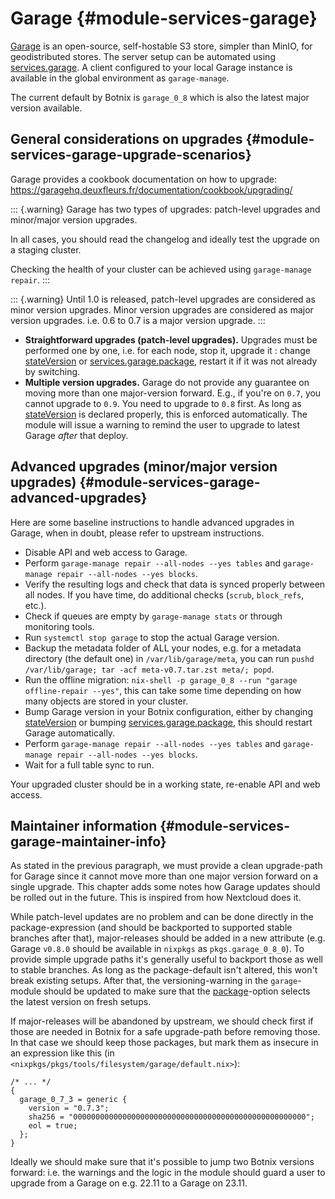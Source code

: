 # Garage {#module-services-garage}

[Garage](https://garagehq.deuxfleurs.fr/)
is an open-source, self-hostable S3 store, simpler than MinIO, for geodistributed stores.
The server setup can be automated using
[services.garage](#opt-services.garage.enable). A
 client configured to your local Garage instance is available in
 the global environment as `garage-manage`.

The current default by Botnix is `garage_0_8` which is also the latest
major version available.

## General considerations on upgrades {#module-services-garage-upgrade-scenarios}

Garage provides a cookbook documentation on how to upgrade:
<https://garagehq.deuxfleurs.fr/documentation/cookbook/upgrading/>

::: {.warning}
Garage has two types of upgrades: patch-level upgrades and minor/major version upgrades.

In all cases, you should read the changelog and ideally test the upgrade on a staging cluster.

Checking the health of your cluster can be achieved using `garage-manage repair`.
:::

::: {.warning}
Until 1.0 is released, patch-level upgrades are considered as minor version upgrades.
Minor version upgrades are considered as major version upgrades.
i.e. 0.6 to 0.7 is a major version upgrade.
:::

  - **Straightforward upgrades (patch-level upgrades).**
    Upgrades must be performed one by one, i.e. for each node, stop it, upgrade it : change [stateVersion](#opt-system.stateVersion) or [services.garage.package](#opt-services.garage.package), restart it if it was not already by switching.
  - **Multiple version upgrades.**
    Garage do not provide any guarantee on moving more than one major-version forward.
    E.g., if you're on `0.7`, you cannot upgrade to `0.9`.
    You need to upgrade to `0.8` first.
    As long as [stateVersion](#opt-system.stateVersion) is declared properly,
    this is enforced automatically. The module will issue a warning to remind the user to upgrade to latest
    Garage *after* that deploy.

## Advanced upgrades (minor/major version upgrades) {#module-services-garage-advanced-upgrades}

Here are some baseline instructions to handle advanced upgrades in Garage, when in doubt, please refer to upstream instructions.

  - Disable API and web access to Garage.
  - Perform `garage-manage repair --all-nodes --yes tables` and `garage-manage repair --all-nodes --yes blocks`.
  - Verify the resulting logs and check that data is synced properly between all nodes.
    If you have time, do additional checks (`scrub`, `block_refs`, etc.).
  - Check if queues are empty by `garage-manage stats` or through monitoring tools.
  - Run `systemctl stop garage` to stop the actual Garage version.
  - Backup the metadata folder of ALL your nodes, e.g. for a metadata directory (the default one) in `/var/lib/garage/meta`,
    you can run `pushd /var/lib/garage; tar -acf meta-v0.7.tar.zst meta/; popd`.
  - Run the offline migration: `nix-shell -p garage_0_8 --run "garage offline-repair --yes"`, this can take some time depending on how many objects are stored in your cluster.
  - Bump Garage version in your Botnix configuration, either by changing [stateVersion](#opt-system.stateVersion) or bumping [services.garage.package](#opt-services.garage.package), this should restart Garage automatically.
  - Perform `garage-manage repair --all-nodes --yes tables` and `garage-manage repair --all-nodes --yes blocks`.
  - Wait for a full table sync to run.

Your upgraded cluster should be in a working state, re-enable API and web access.

## Maintainer information {#module-services-garage-maintainer-info}

As stated in the previous paragraph, we must provide a clean upgrade-path for Garage
since it cannot move more than one major version forward on a single upgrade. This chapter
adds some notes how Garage updates should be rolled out in the future.
This is inspired from how Nextcloud does it.

While patch-level updates are no problem and can be done directly in the
package-expression (and should be backported to supported stable branches after that),
major-releases should be added in a new attribute (e.g. Garage `v0.8.0`
should be available in `nixpkgs` as `pkgs.garage_0_8_0`).
To provide simple upgrade paths it's generally useful to backport those as well to stable
branches. As long as the package-default isn't altered, this won't break existing setups.
After that, the versioning-warning in the `garage`-module should be
updated to make sure that the
[package](#opt-services.garage.package)-option selects the latest version
on fresh setups.

If major-releases will be abandoned by upstream, we should check first if those are needed
in Botnix for a safe upgrade-path before removing those. In that case we should keep those
packages, but mark them as insecure in an expression like this (in
`<nixpkgs/pkgs/tools/filesystem/garage/default.nix>`):
```
/* ... */
{
  garage_0_7_3 = generic {
    version = "0.7.3";
    sha256 = "0000000000000000000000000000000000000000000000000000";
    eol = true;
  };
}
```

Ideally we should make sure that it's possible to jump two Botnix versions forward:
i.e. the warnings and the logic in the module should guard a user to upgrade from a
Garage on e.g. 22.11 to a Garage on 23.11.
